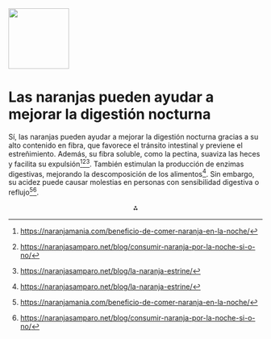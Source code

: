 <img src="https://r2cdn.perplexity.ai/pplx-full-logo-primary-dark%402x.png" class="logo" width="120"/>

# Las naranjas pueden ayudar a mejorar la digestión nocturna

Sí, las naranjas pueden ayudar a mejorar la digestión nocturna gracias a su alto contenido en fibra, que favorece el tránsito intestinal y previene el estreñimiento. Además, su fibra soluble, como la pectina, suaviza las heces y facilita su expulsión[^1][^2][^3]. También estimulan la producción de enzimas digestivas, mejorando la descomposición de los alimentos[^3]. Sin embargo, su acidez puede causar molestias en personas con sensibilidad digestiva o reflujo[^1][^2].

<div style="text-align: center">⁂</div>

[^1]: https://naranjamania.com/beneficio-de-comer-naranja-en-la-noche/

[^2]: https://naranjasamparo.net/blog/consumir-naranja-por-la-noche-si-o-no/

[^3]: https://naranjasamparo.net/blog/la-naranja-estrine/

[^4]: https://blog.naranjasya.es/870_es-bueno-comer-naranja-por-la-noche.html

[^5]: https://www.zuvamesa.com/es/es-bueno-tomar-zumo-de-naranja-por-la-noche/

[^6]: https://www.medicoverhospitals.in/es/articles/orange-benefits

[^7]: https://www.salud.mapfre.es/nutricion/alimentos/naranja-vitaminas-nutrientes/

[^8]: https://naranjasdongusto.com/es-bueno-comer-naranjas-por-la-noche/

